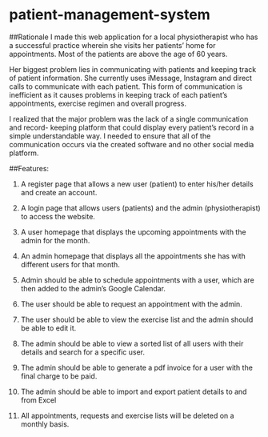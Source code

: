 # patient-management-system

##Rationale
I made this web application for a local physiotherapist who has a successful practice wherein she visits her patients’ home for appointments. Most of the patients are above the age of 60 years.

Her biggest problem lies in communicating with patients and keeping track of patient information. She currently uses iMessage, Instagram and direct calls to communicate with each patient. This form of communication is inefficient as it causes problems in keeping track of each patient’s appointments, exercise regimen and overall progress.

I realized that the major problem was the lack of a single communication and record- keeping platform that could display every patient’s record in a simple understandable way. I needed to ensure that all of the communication occurs via the created software and no other social media platform.



##Features:
1. A register page that allows a new user (patient) to enter his/her details and create an account.

2. A login page that allows users (patients) and the admin (physiotherapist) to access the website.

3. A user homepage that displays the upcoming appointments with the admin for the month.

4. An admin homepage that displays all the appointments she has with different users for that month.

5. Admin should be able to schedule appointments with a user, which are then added to the admin’s Google Calendar.

6. The user should be able to request an appointment with the admin.

7. The user should be able to view the exercise list and the admin should be able to edit it.

8. The admin should be able to view a sorted list of all users with their details and search for a specific user.

9. The admin should be able to generate a pdf invoice for a user with the final charge to be paid.

10. The admin should be able to import and export patient details to and from Excel

11. All appointments, requests and exercise lists will be deleted on a monthly basis.
